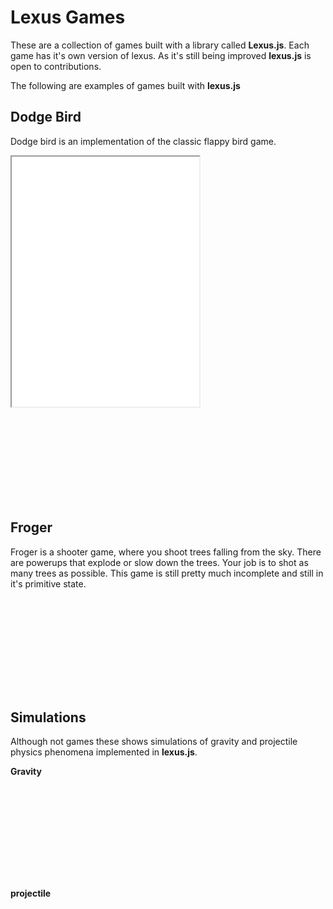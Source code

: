 # Lexus Games

These are a collection of games built with a library called **Lexus.js**. Each game has it's own version of lexus.
As it's still being improved **lexus.js** is open to contributions.

The following are examples of games built with **lexus.js**

## Dodge Bird

Dodge bird is an implementation of the classic flappy bird game.

<iframe src="./LexusGames/dodge_bird/index.html" height="400"></iframe>

<iframe src="" frameborder="0"></iframe>


## Froger 

Froger is a shooter game, where you shoot trees falling from the sky. There are powerups that explode or slow down the trees.
Your job is to shot as many trees as possible. This game is still pretty much incomplete and still in it's primitive state.

<iframe src="" frameborder="0"></iframe>

## Simulations

Although not games these shows simulations of gravity and projectile physics phenomena implemented in **lexus.js**.

**Gravity**
<iframe src="" frameborder="0"></iframe>

**projectile**
<iframe src="" frameborder="0"></iframe>


